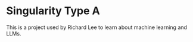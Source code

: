 # Singularity Type A

This is a project used by Richard Lee to learn about machine learning and LLMs.


